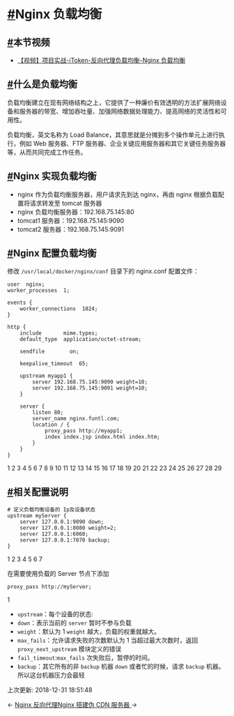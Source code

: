 # [#](https://funtl.com/zh/spring-cloud-itoken-codeing/Nginx-负载均衡.html#nginx-负载均衡)Nginx 负载均衡

## [#](https://funtl.com/zh/spring-cloud-itoken-codeing/Nginx-负载均衡.html#本节视频)本节视频

- [【视频】项目实战-iToken-反向代理负载均衡-Nginx 负载均衡](https://www.bilibili.com/video/av28695658)

## [#](https://funtl.com/zh/spring-cloud-itoken-codeing/Nginx-负载均衡.html#什么是负载均衡)什么是负载均衡

负载均衡建立在现有网络结构之上，它提供了一种廉价有效透明的方法扩展网络设备和服务器的带宽、增加吞吐量、加强网络数据处理能力、提高网络的灵活性和可用性。

负载均衡，英文名称为 Load Balance，其意思就是分摊到多个操作单元上进行执行，例如 Web 服务器、FTP 服务器、企业关键应用服务器和其它关键任务服务器等，从而共同完成工作任务。

## [#](https://funtl.com/zh/spring-cloud-itoken-codeing/Nginx-负载均衡.html#nginx-实现负载均衡)Nginx 实现负载均衡

- nginx 作为负载均衡服务器，用户请求先到达 nginx，再由 nginx 根据负载配置将请求转发至 tomcat 服务器
- nginx 负载均衡服务器：192.168.75.145:80
- tomcat1 服务器：192.168.75.145:9090
- tomcat2 服务器：192.168.75.145:9091

## [#](https://funtl.com/zh/spring-cloud-itoken-codeing/Nginx-负载均衡.html#nginx-配置负载均衡)Nginx 配置负载均衡

修改 `/usr/local/docker/nginx/conf` 目录下的 nginx.conf 配置文件：

```text
user  nginx;
worker_processes  1;

events {
    worker_connections  1024;
}

http {
    include       mime.types;
    default_type  application/octet-stream;

    sendfile        on;

    keepalive_timeout  65;
	
	upstream myapp1 {
		server 192.168.75.145:9090 weight=10;
		server 192.168.75.145:9091 weight=10;
	}

	server {
		listen 80;
		server_name nginx.funtl.com;
		location / {
			proxy_pass http://myapp1;
			index index.jsp index.html index.htm;
		}
	}
}
```

1
2
3
4
5
6
7
8
9
10
11
12
13
14
15
16
17
18
19
20
21
22
23
24
25
26
27
28
29

## [#](https://funtl.com/zh/spring-cloud-itoken-codeing/Nginx-负载均衡.html#相关配置说明)相关配置说明

```text
# 定义负载均衡设备的 Ip及设备状态 
upstream myServer {
    server 127.0.0.1:9090 down;
    server 127.0.0.1:8080 weight=2;
    server 127.0.0.1:6060;
    server 127.0.0.1:7070 backup;
}
```

1
2
3
4
5
6
7

在需要使用负载的 Server 节点下添加

```text
proxy_pass http://myServer;
```

1

- `upstream`：每个设备的状态:
- `down`：表示当前的 `server` 暂时不参与负载
- `weight`：默认为 1 `weight` 越大，负载的权重就越大。
- `max_fails`：允许请求失败的次数默认为 1 当超过最大次数时，返回 `proxy_next_upstream` 模块定义的错误
- `fail_timeout`:`max_fails` 次失败后，暂停的时间。
- `backup`：其它所有的非 `backup` 机器 `down` 或者忙的时候，请求 `backup` 机器。所以这台机器压力会最轻

上次更新: 2018-12-31 18:51:48

← [Nginx 反向代理](https://funtl.com/zh/spring-cloud-itoken-codeing/Nginx-反向代理.html)[Nginx 搭建伪 CDN 服务器 ](https://funtl.com/zh/spring-cloud-itoken-codeing/Nginx-搭建伪-CDN-服务器.html)→
